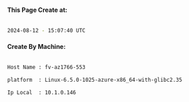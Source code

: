 
   
#### This Page Create at:

```bash

2024-08-12 - 15:07:40 UTC

```

#### Create By Machine:

```bash

Host Name : fv-az1766-553

platform  : Linux-6.5.0-1025-azure-x86_64-with-glibc2.35

Ip Local  : 10.1.0.146

```

